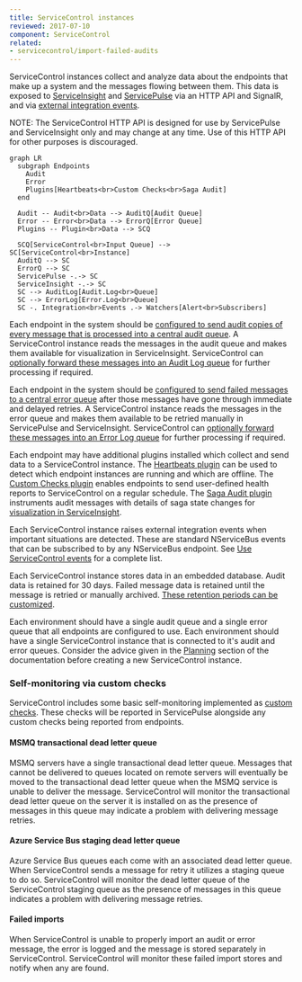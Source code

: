 ```yaml
---
title: ServiceControl instances
reviewed: 2017-07-10
component: ServiceControl
related:
- servicecontrol/import-failed-audits
---
```


ServiceControl instances collect and analyze data about the endpoints that make up a system and the messages flowing between them. This data is exposed to [ServiceInsight](/serviceinsight/) and [ServicePulse](/servicepulse/) via an HTTP API and SignalR, and via [external integration events](/servicecontrol/contracts.md).

NOTE: The ServiceControl HTTP API is designed for use by ServicePulse and ServiceInsight only and may change at any time. Use of this HTTP API for other purposes is discouraged.

```mermaid
graph LR
  subgraph Endpoints
    Audit
    Error
    Plugins[Heartbeats<br>Custom Checks<br>Saga Audit]
  end

  Audit -- Audit<br>Data --> AuditQ[Audit Queue]
  Error -- Error<br>Data --> ErrorQ[Error Queue]
  Plugins -- Plugin<br>Data --> SCQ
	
  SCQ[ServiceControl<br>Input Queue] --> SC[ServiceControl<br>Instance]
  AuditQ --> SC
  ErrorQ --> SC
  ServicePulse -.-> SC
  ServiceInsight -.-> SC
  SC --> AuditLog[Audit.Log<br>Queue]
  SC --> ErrorLog[Error.Log<br>Queue]
  SC -. Integration<br>Events .-> Watchers[Alert<br>Subscribers]
```

Each endpoint in the system should be [configured to send audit copies of every message that is processed into a central audit queue](/nservicebus/operations/auditing.md). A ServiceControl instance reads the messages in the audit queue and makes them available for visualization in ServiceInsight. ServiceControl can [optionally forward these messages into an Audit Log queue](/servicecontrol/errorlog-auditlog-behavior.md) for further processing if required.

Each endpoint in the system should be [configured to send failed messages to a central error queue](/nservicebus/recoverability/) after those messages have gone through immediate and delayed retries. A ServiceControl instance reads the messages in the error queue and makes them available to be retried manually in ServicePulse and ServiceInsight. ServiceControl can [optionally forward these messages into an Error Log queue](/servicecontrol/errorlog-auditlog-behavior.md) for further processing if required. 

Each endpoint may have additional plugins installed which collect and send data to a ServiceControl instance. The [Heartbeats plugin](/monitoring/heartbeats/) can be used to detect which endpoint instances are running and which are offline. The [Custom Checks plugin](/monitoring/custom-checks/) enables endpoints to send user-defined health reports to ServiceControl on a regular schedule. The [Saga Audit plugin](/servicecontrol/plugins/saga-audit.md) instruments audit messages with details of saga state changes for [visualization in ServiceInsight](/serviceinsight/#the-saga-view).

Each ServiceControl instance raises external integration events when important situations are detected. These are standard NServiceBus events that can be subscribed to by any NServiceBus endpoint. See [Use ServiceControl events](/servicecontrol/contracts.md) for a complete list.

Each ServiceControl instance stores data in an embedded database. Audit data is retained for 30 days. Failed message data is retained until the message is retried or manually archived. [These retention periods can be customized](/servicecontrol/creating-config-file.md#data-retention).

Each environment should have a single audit queue and a single error queue that all endpoints are configured to use. Each environment should have a single ServiceControl instance that is connected to it's audit and error queues. Consider the advice given in the [Planning](/servicecontrol/servicecontrol-in-practice.md) section of the documentation before creating a new ServiceControl instance.

### Self-monitoring via custom checks

ServiceControl includes some basic self-monitoring implemented as [custom checks](/monitoring/custom-checks/). These checks will be reported in ServicePulse alongside any custom checks being reported from endpoints.

#### MSMQ transactional dead letter queue

MSMQ servers have a single transactional dead letter queue. Messages that cannot be delivered to queues located on remote servers will eventually be moved to the transactional dead letter queue when the MSMQ service is unable to deliver the message. ServiceControl will monitor the transactional dead letter queue on the server it is installed on as the presence of messages in this queue may indicate a problem with delivering message retries.

#### Azure Service Bus staging dead letter queue

Azure Service Bus queues each come with an associated dead letter queue. When ServiceControl sends a message for retry it utilizes a staging queue to do so. ServiceControl will monitor the dead letter queue of the ServiceControl staging queue as the presence of messages in this queue indicates a problem with delivering message retries.

#### Failed imports

When ServiceControl is unable to properly import an audit or error message, the error is logged and the message is stored separately in ServiceControl. ServiceControl will monitor these failed import stores and notify when any are found.
